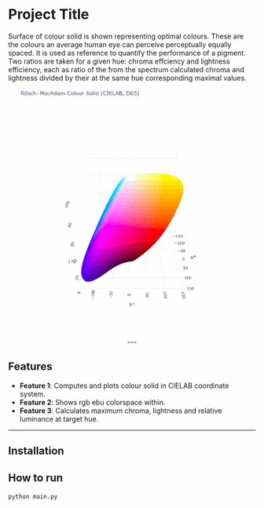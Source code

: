 # Project Title

Surface of colour solid is shown representing optimal colours. These are the colours an average human eye can perceive perceptually equally spaced.
It is used as reference to quantify the performance of a pigment. Two ratios are taken for a given hue: chroma effciency and lightness efficiency,
each as ratio of the from the spectrum calculated chroma and lightness divided by their at the same hue corresponding maximal values.

<p align="center">
  <img
    src="GIF/rosch_macadam_colour_solid_rotation_opacity10.gif"
    alt="MacAdam Color Solid Rotation Demo"
    style="max-width: 100%; height: auto; width: 800px;">
---

## Features
- **Feature 1**: Computes and plots colour solid in CIELAB coordinate system.
- **Feature 2**: Shows rgb ebu colorspace within.
- **Feature 3**: Calculates maximum chroma, lightness and relative luminance at target hue.

---

## Installation

## How to run
```bash
python main.py
